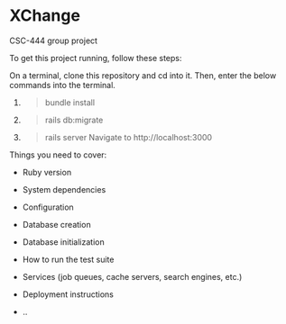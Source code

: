 # XChange

CSC-444 group project

To get this project running, follow these steps: 

 On a terminal, clone this repository and cd into it. Then, enter the below commands into the terminal. 
1. >bundle install 
2. >rails db:migrate
3. >rails server 
Navigate to http://localhost:3000


Things you need to cover:

* Ruby version

* System dependencies

* Configuration

* Database creation

* Database initialization

* How to run the test suite

* Services (job queues, cache servers, search engines, etc.)

* Deployment instructions

* ..
